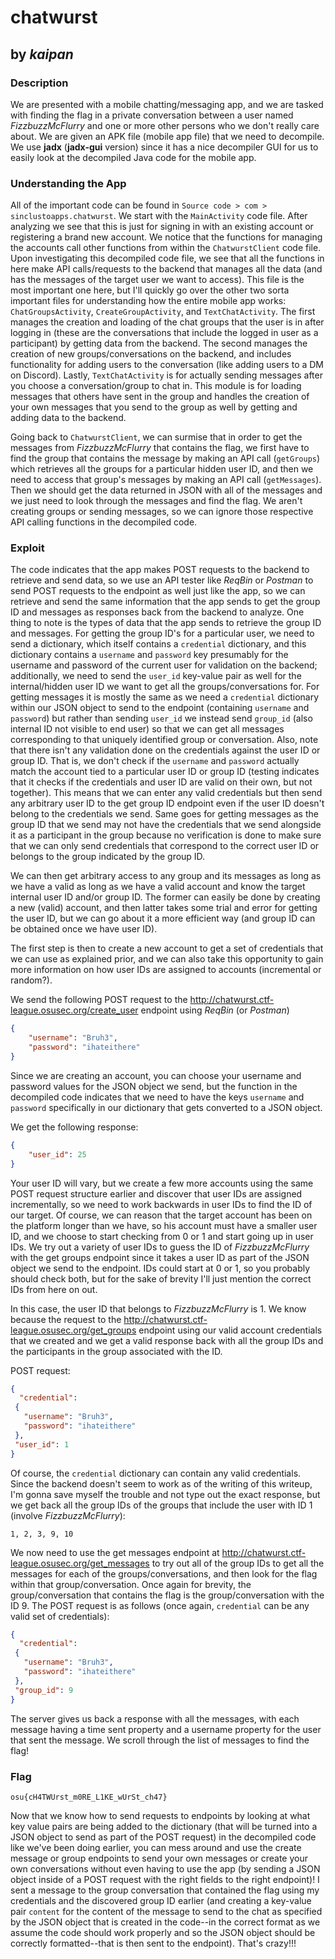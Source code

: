 # chatwurst

## by *kaipan*

### Description

We are presented with a mobile chatting/messaging app, and we are tasked with finding the flag in a private conversation between a user named *FizzbuzzMcFlurry* and one or more other persons who we don't really care about. We are given an APK file (mobile app file) that we need to decompile. We use **jadx** (**jadx-gui** version) since it has a nice decompiler GUI for us to easily look at the decompiled Java code for the mobile app.

### Understanding the App

All of the important code can be found in `Source code > com > sinclustoapps.chatwurst`. We start with the `MainActivity` code file. After analyzing we see that this is just for signing in with an existing account or registering a brand new account. We notice that the functions for managing the accounts call other functions from within the `ChatwurstClient` code file. Upon investigating this decompiled code file, we see that all the functions in here make API calls/requests to the backend that manages all the data (and has the messages of the target user we want to access). This file is the most important one here, but I'll quickly go over the other two sorta important files for understanding how the entire mobile app works: `ChatGroupsActivity`, `CreateGroupActivity`, and `TextChatActivity`. The first manages the creation and loading of the chat groups that the user is in after logging in (these are the conversations that include the logged in user as a participant) by getting data from the backend. The second manages the creation of new groups/conversations on the backend, and includes functionality for adding users to the conversation (like adding users to a DM on Discord). Lastly, `TextChatActivity` is for actually sending messages after you choose a conversation/group to chat in. This module is for loading messages that others have sent in the group and handles the creation of your own messages that you send to the group as well by getting and adding data to the backend.

Going back to `ChatwurstClient`, we can surmise that in order to get the messages from *FizzbuzzMcFlurry* that contains the flag, we first have to find the group that contains the message by making an API call (`getGroups`) which retrieves all the groups for a particular hidden user ID, and then we need to access that group's messages by making an API call (`getMessages`). Then we should get the data returned in JSON with all of the messages and we just need to look through the messages and find the flag. We aren't creating groups or sending messages, so we can ignore those respective API calling functions in the decompiled code. 

### Exploit

The code indicates that the app makes POST requests to the backend to retrieve and send data, so we use an API tester like *ReqBin* or *Postman* to send POST requests to the endpoint as well just like the app, so we can retrieve and send the same information that the app sends to get the group ID and messages as responses back from the backend to analyze. One thing to note is the types of data that the app sends to retrieve the group ID and messages. For getting the group ID's for a particular user, we need to send a dictionary, which itself contains a `credential` dictionary, and this dictionary contains a `username` and `password` key presumably for the username and password of the current user for validation on the backend; additionally, we need to send the `user_id` key-value pair as well for the internal/hidden user ID we want to get all the groups/conversations for. For getting messages it is mostly the same as we need a `credential` dictionary within our JSON object to send to the endpoint (containing `username` and `password`) but rather than sending `user_id` we instead send `group_id` (also internal ID not visible to end user) so that we can get all messages corresponding to that uniquely identified group or conversation. Also, note that there isn't any validation done on the credentials against the user ID or group ID. That is, we don't check if the `username` and `password` actually match the account tied to a particular user ID or group ID (testing indicates that it checks if the credentials and user ID are valid on their own, but not together). This means that we can enter any valid credentials but then send any arbitrary user ID to the get group ID endpoint even if the user ID doesn't belong to the credentials we send. Same goes for getting messages as the group ID that we send may not have the credentials that we send alongside it as a participant in the group because no verification is done to make sure that we can only send credentials that correspond to the correct user ID or belongs to the group indicated by the group ID.

We can then get arbitrary access to any group and its messages as long as we have a valid as long as we have a valid account and know the  target internal user ID and/or group ID. The former can easily be done by creating a new (valid) account, and then latter takes some trial and error for getting the user ID, but we can go about it a more efficient way (and group ID can be obtained once we have user ID).

The first step is then to create a new account to get a set of credentials that we can use as explained prior, and we can also take this opportunity to gain more information on how user IDs are assigned to accounts (incremental or random?).

We send the following POST request to the http://chatwurst.ctf-league.osusec.org/create_user endpoint using *ReqBin* (or *Postman*)

```json
{
    "username": "Bruh3",
    "password": "ihateithere"
}
```

Since we are creating an account, you can choose your username and password values for the JSON object we send, but the function in the decompiled code indicates that we need to have the keys `username` and `password` specifically in our dictionary that gets converted to a JSON object.

We get the following response:

```json
{
    "user_id": 25
}
```

Your user ID will vary, but we create a few more accounts using the same POST request structure earlier and discover that user IDs are assigned incrementally, so we need to work backwards in user IDs to find the ID of our target. Of course, we can reason that the target account has been on the platform longer than we have, so his account must have a smaller user ID, and we choose to start checking from 0 or 1 and start going up in user IDs. We try out a variety of user IDs to guess the ID of *FizzbuzzMcFlurry* with the get groups endpoint since it takes a user ID as part of the JSON object we send to the endpoint. IDs could start at 0 or 1, so you probably should check both, but for the sake of brevity I'll just mention the correct IDs from here on out.

In this case, the user ID that belongs to *FizzbuzzMcFlurry* is 1. We know because the request to the http://chatwurst.ctf-league.osusec.org/get_groups endpoint using our valid account credentials that we created and we get a valid response back with all the group IDs and the participants in the group associated with the ID.

POST request:

```json
{
  "credential": 
 {
   "username": "Bruh3", 
   "password": "ihateithere"
 }, 
 "user_id": 1
}
```

Of course, the `credential` dictionary can contain any valid credentials. Since the backend doesn't seem to work as of the writing of this writeup, I'm gonna save myself the trouble and not type out the exact response, but we get back all the group IDs of the groups that include the user with ID 1 (involve *FizzbuzzMcFlurry*):

`1, 2, 3, 9, 10`

We now need to use the get messages endpoint at http://chatwurst.ctf-league.osusec.org/get_messages to try out all of the group IDs to get all the messages for each of the groups/conversations, and then look for the flag within that group/conversation. Once again for brevity, the group/conversation that contains the flag is the group/conversation with the ID 9. The POST request is as follows (once again, `credential` can be any valid set of credentials):

```json
{
  "credential": 
 {
   "username": "Bruh3", 
   "password": "ihateithere"
 }, 
 "group_id": 9
}
```

The server gives us back a response with all the messages, with each message having a time sent property and a username property for the user that sent the message. We scroll through the list of messages to find the flag!

### Flag

`osu{cH4TWUrst_m0RE_L1KE_wUrSt_ch47}`



Now that we know how to send requests to endpoints by looking at what key value pairs are being added to the dictionary (that will be turned into a JSON object to send as part of the POST request) in the decompiled code like we've been doing earlier, you can mess around and use the create message or group endpoints to send your own messages or create your own conversations without even having to use the app (by sending a JSON object inside of a POST request with the right fields to the right endpoint)! I sent a message to the group conversation that contained the flag using my credentials and the discovered group ID earlier (and creating a key-value pair `content` for the content of the message to send to the chat as specified by the JSON object that is created in the code--in the correct format as we assume the code should work properly and so the JSON object should be correctly formatted--that is then sent to the endpoint). That's crazy!!! 